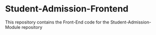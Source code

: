 # Student-Admission-Frontend
This repository contains the Front-End code for the Student-Admission-Module repository
